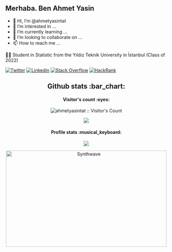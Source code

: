<h2> Merhaba. Ben Ahmet Yasin</h2>

- 👋 Hi, I’m @ahmetyasintat
- 👀 I’m interested in ...
- 🌱 I’m currently learning ...
- 💞️ I’m looking to collaborate on ...
- 📫 How to reach me ...


<!---
ahmetyasintat/ahmetyasintat is a ✨ special ✨ repository because its `README.md` (this file) appears on your GitHub profile.
You can click the Preview link to take a look at your changes.
--->
👨‍🎓 Student in Statistic from the Yıldız Teknik University in İstanbul (Class of 2022) 

[![Twitter](https://img.shields.io/badge/-Twitter-222222?style=flat-square&logo=twitter&logoColor=white&link=https://twitter.com/AhmetYasinTat1/)](https://twitter.com/AhmetYasinTat1)
[![Linkedin](https://img.shields.io/badge/-LinkedIn-222222?style=flat-square&logo=Linkedin&logoColor=white&link=https://www.linkedin.com/in/ahmet-yasin-51384a201/)](https://www.linkedin.com/in/ahmet-yasin-51384a201/)
[![Stack Overflow](https://img.shields.io/badge/-Stack%20Overflow-222222?style=flat-square&logo=stack-overflow&logoColor=white&link=https://stackoverflow.com/users/10780031/sudipto-ghosh)](https://stackoverflow.com/users/10780031/sudipto-ghosh)
[![HackRank](https://img.shields.io/badge/-HackerRank-222222?style=flat-square&logo=HackerRank&logoColor=white&link=https://www.hackerrank.com/h2002070281)](https://www.hackerrank.com/h200207028)

<div align="center">
<h2 align="center">Github stats :bar_chart:</h2>

<h4 align="center">Visitor's count :eyes:</h4>

<p align="center"><img src="https://profile-counter.glitch.me/{ahmetyasintat}/count.svg" alt="ahmetyasintat :: Visitor's Count" /></p>

<a href="https://github-readme-stats.vercel.app/api/top-langs/?username=ahmetyasintat&langs_count=10&theme=tokyonight"><img src="https://github-readme-stats.vercel.app/api/top-langs/?username=ahmetyasintat&theme=tokyonight" /><a>

<h4 align="center">Profile stats :musical_keyboard:</h4>


<a href="https://github-readme-stats.vercel.app/api?username=ahmetyasintat&show_icons=true&theme=synthwave&include_all_commits=true"><img src="https://github-readme-stats.vercel.app/api?username=ahmetyasintat&show_icons=true&theme=synthwave"
/></a>

<p align="center"><img src="https://thumbs.gfycat.com/GoodnaturedFondGaur-size_restricted.gif" alt="Synthwave" height="300" width="500"></p>
</div>




